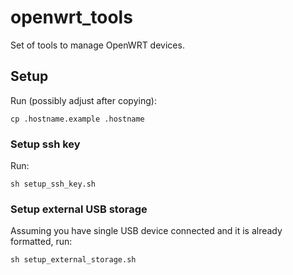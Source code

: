 # openwrt_tools

Set of tools to manage OpenWRT devices.

## Setup

Run (possibly adjust after copying):

```
cp .hostname.example .hostname
```

### Setup ssh key

Run:

```
sh setup_ssh_key.sh
```

### Setup external USB storage

Assuming you have single USB device connected and it is already formatted, run:

```
sh setup_external_storage.sh
```
